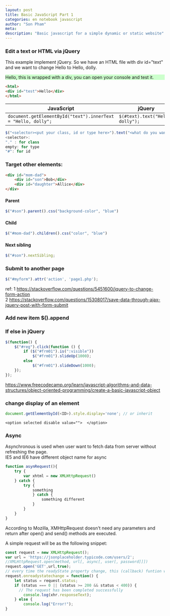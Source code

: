 ```yaml
---
layout: post
title: Basic JavaScript Part 1
categories: en notebook javascript
author: "Son Pham"
meta: 
description: "Basic javascript for a simple dynamic or static website"
---
```


### Edit a text or HTML via jQuery  

This example implement jQuery. So we have an HTML file with div id="text" and we want to change Hello to  Hello, dolly. 

<div id="test" style="background-color:#CCFFCC">Hello, this is wrapped with a div, you can open your console and test it.</div>


```html
<html>
<div id="test">Hello</div>
</html>
```

|JavaScript|jQuery|
|--|--|
| `document.getElementById("text").innerText = "Hello, dolly";` |`$(#text).text("Hello, dolly");`|


```javascript
$("<selector><put your class, id or type here>").text("<what do you want to change>");
<selector>:
"." : for class
empty: for type
"#": for id
```

### Target other elements:  

```html
<div id="mom-dad">
    <div id="son">Bob</div>
    <div id="daughter">Allice</div>
</div>
```

#### Parent

```javascript
$("#son").parent().css("background-color", "blue")
```

#### Child 

```javascript
$("#mom-dad").children().css("color", "blue")
```
#### Next sibling

```javascript
$("#son").nextSibling;
```


### Submit to another page  

```javascript
$("#myform").attr('action', 'page1.php');
```

ref:
1 https://stackoverflow.com/questions/5451600/jquery-to-change-form-action  
2 https://stackoverflow.com/questions/15308017/save-data-through-ajax-jquery-post-with-form-submit  

### Add new item $().append



### If else in jQuery

```javascript
$(function() {
    $("#reg").click(function () {
        if ($("#frm01").is(":visible"))
            $("#frm01").slideUp(1000);
        else
            $("#frm01").slideDown(1000);
    });
});
```

https://www.freecodecamp.org/learn/javascript-algorithms-and-data-structures/object-oriented-programming/create-a-basic-javascript-object

### change display of an element
```javascript
document.getElementbyId(<ID>).style.display='none'; // or inherit
```

```
<option selected disable value="">  </option>
```

### Async 
Asynchronous is used when user want to fetch data from server without refreshing the page.   
IE5 and IE6 have different object name for async 

```javascript
function asynRequest(){
	try {
		var xhtml = new XMLHttpRequest()
	} catch {
		try {
			something
			} catch {
				something different
			}
		}
	}
}
```



According to Mozilla, XMHttpRequest doesn't need any parameters and return after open() and send() methods are executed. 

A simple request will be as the following snippet:

```javascript
const request = new XMLHttpRequest();
var url = 'https://jsonplaceholder.typicode.com/users/2';
//XMLHttpRequest.open(method, url[, async[, user[, password]]])
request.open('GET',url,true);
// every time the readyState property change, this (callback) funtion will be executed
request.onreadystatechange = function() {
    let status = request.status;
    if (status === 0 || (status >= 200 && status < 400)) {
      // The request has been completed successfully
		console.log(xhr.responseText);
    } else {
    	console.log("Error!");
}
```


